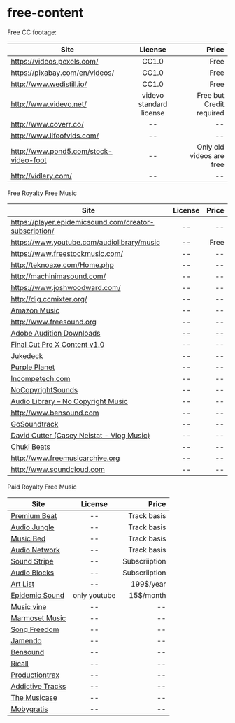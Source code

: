 # free-content

Free CC footage:

| Site       | License            | Price
| ------------- |:---------------------------:| -----:| 
| https://videos.pexels.com/|CC1.0|Free|
| https://pixabay.com/en/videos/|CC1.0|Free|
| http://www.wedistill.io/|CC1.0|Free|
| http://www.videvo.net/|videvo standard license|Free but Credit required|
| http://www.coverr.co/|--|--|
| http://www.lifeofvids.com/|--|--|
| http://www.pond5.com/stock-video-foot|--|Only old videos are free|
| http://vidlery.com/|--|--|


Free Royalty Free Music

| Site       | License            | Price
| ------------- |:---------------------------:| -----:| 
| https://player.epidemicsound.com/creator-subscription/|--|--|
| https://www.youtube.com/audiolibrary/music|--|Free|
| https://www.freestockmusic.com/|--|--|
| http://teknoaxe.com/Home.php|--|--|
| http://machinimasound.com/|--|--|
| https://www.joshwoodward.com/|--|--|
| http://dig.ccmixter.org/|--|--|
| [Amazon Music](https://www.amazon.com/s/ref=nb_sb_ss_c_0_18?url=search-alias%3Ddigital-music&amp;field-keywords=royalty+free+music&amp;sprefix=royalty+free+music%2Caps%2C191&amp;rh=n%3A163856011%2Ck%3Aroyalty+free+music&amp;ajr=0)|--|--|
| http://www.freesound.org|--|--|
| [Adobe Audition Downloads](https://offers.adobe.com/en/na/audition/offers/audition_dlc.html)|--|--|
| [Final Cut Pro X Content v1.0](https://support.apple.com/kb/DL1394?locale=en_US&viewlocale=en_US)|--|--|
| [Jukedeck](https://www.jukedeck.com)|--|--|
| [Purple Planet](https://www.purple-planet.com/home/4593438321)|--|--|
| [Incompetech.com](https://incompetech.com/music/royalty-free/full_list.php)|--|--|
| [NoCopyrightSounds](https://www.youtube.com/channel/UC_aEa8K-EOJ3D6gOs7HcyNg)|--|--|
| [Audio Library – No Copyright Music](https://www.youtube.com/channel/UCht8qITGkBvXKsR1Byln-wA)|--|--|
| http://www.bensound.com|--|--|
| [GoSoundtrack](http://www.gosoundtrack.com/free-soundtracks/)|--|--|
| [David Cutter (Casey Neistat - Vlog Music)](https://www.davidcuttermusic.co.uk/)|--|--|
| [Chuki Beats](https://www.youtube.com/watch?v=bB0kUulljxo)|--|--|
| http://www.freemusicarchive.org|--|--|
| http://www.soundcloud.com|--|--|

Paid Royalty Free Music

| Site       | License            | Price
| ------------- |:---------------------------:| -----:| 
| [Premium Beat](https://www.premiumbeat.com/)|--|Track basis|
| [Audio Jungle](https://audiojungle.net/)|--|Track basis|
| [Music Bed](https://www.musicbed.com/)|--|Track basis|
| [Audio Network](https://www.audionetwork.com/)|--|Track basis|
| [Sound Stripe](https://soundstripe.com/)|--|Subscriiption|
| [Audio Blocks](https://www.audioblocks.com/)|--|Subscriiption|
| [Art List](https://artlist.io/)|--|199$/year|
| [Epidemic Sound](https://www.epidemicsound.com/)|only youtube|15$/month|
| [Music vine](https://musicvine.com/)|--|--|
| [Marmoset Music](https://www.marmosetmusic.com/)|--|--|
| [Song Freedom](https://www.songfreedom.com/landing)|--|--|
| [Jamendo](https://www.jamendo.com/)|--|--|
| [Bensound](https://www.bensound.com/)|--|--|
| [Ricall](https://ricall.com/music-licensing)|--|--|
| [Productiontrax](https://www.productiontrax.com/)|--|--|
| [Addictive Tracks](http://www.addictivetracks.com/)|--|--|
| [The Musicase](https://www.themusicase.com/)|--|--|
| [Mobygratis](https://mobygratis.com/)|--|--|












